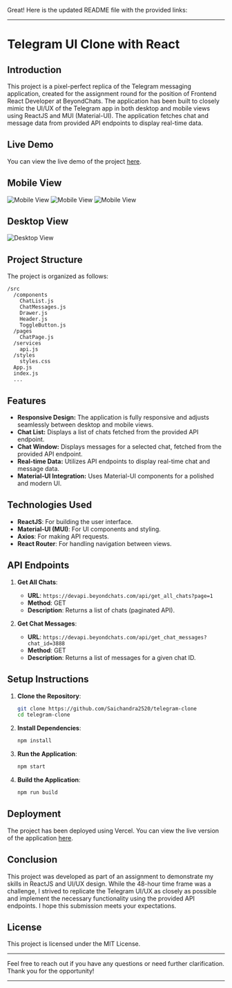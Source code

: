 Great! Here is the updated README file with the provided links:

---

# Telegram UI Clone with React

## Introduction

This project is a pixel-perfect replica of the Telegram messaging application, created for the assignment round for the position of Frontend React Developer at BeyondChats. The application has been built to closely mimic the UI/UX of the Telegram app in both desktop and mobile views using ReactJS and MUI (Material-UI). The application fetches chat and message data from provided API endpoints to display real-time data.

## Live Demo

You can view the live demo of the project [here](https://telegram-clone-ecru.vercel.app/).


## Mobile View
![Mobile View](src/images/img1.jpeg)
![Mobile View](src/images/img2.jpeg)
![Mobile View](src/images/img3.jpeg)

## Desktop View
![Desktop View](src/images/img4.jpeg)



## Project Structure

The project is organized as follows:

```
/src
  /components
    ChatList.js
    ChatMessages.js
    Drawer.js
    Header.js
    ToggleButton.js
  /pages
    ChatPage.js
  /services
    api.js
  /styles
    styles.css
  App.js
  index.js
  ...
```

## Features

- **Responsive Design:** The application is fully responsive and adjusts seamlessly between desktop and mobile views.
- **Chat List:** Displays a list of chats fetched from the provided API endpoint.
- **Chat Window:** Displays messages for a selected chat, fetched from the provided API endpoint.
- **Real-time Data:** Utilizes API endpoints to display real-time chat and message data.
- **Material-UI Integration:** Uses Material-UI components for a polished and modern UI.

## Technologies Used

- **ReactJS**: For building the user interface.
- **Material-UI (MUI)**: For UI components and styling.
- **Axios**: For making API requests.
- **React Router**: For handling navigation between views.

## API Endpoints

1. **Get All Chats**:
   - **URL**: `https://devapi.beyondchats.com/api/get_all_chats?page=1`
   - **Method**: GET
   - **Description**: Returns a list of chats (paginated API).

2. **Get Chat Messages**:
   - **URL**: `https://devapi.beyondchats.com/api/get_chat_messages?chat_id=3888`
   - **Method**: GET
   - **Description**: Returns a list of messages for a given chat ID.

## Setup Instructions

1. **Clone the Repository**:
   ```bash
   git clone https://github.com/Saichandra2520/telegram-clone
   cd telegram-clone
   ```

2. **Install Dependencies**:
   ```bash
   npm install
   ```

3. **Run the Application**:
   ```bash
   npm start
   ```

4. **Build the Application**:
   ```bash
   npm run build
   ```

## Deployment

The project has been deployed using Vercel. You can view the live version of the application [here](https://telegram-clone-ecru.vercel.app/).

## Conclusion

This project was developed as part of an assignment to demonstrate my skills in ReactJS and UI/UX design. While the 48-hour time frame was a challenge, I strived to replicate the Telegram UI/UX as closely as possible and implement the necessary functionality using the provided API endpoints. I hope this submission meets your expectations.

## License

This project is licensed under the MIT License.

---

Feel free to reach out if you have any questions or need further clarification. Thank you for the opportunity!

---